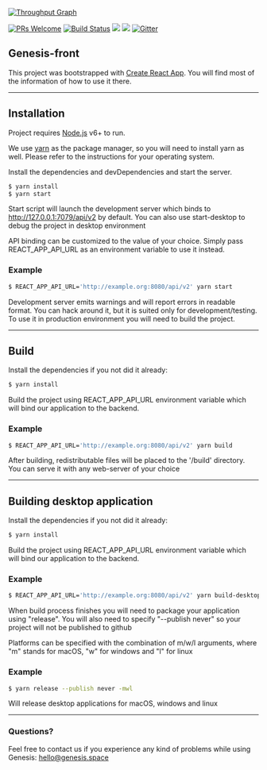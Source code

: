 [![Throughput Graph](https://graphs.waffle.io/GenesisKernel/genesis-front/throughput.svg)](https://waffle.io/GenesisKernel/genesis-front/metrics/throughput)

[![PRs Welcome](https://img.shields.io/badge/PRs-welcome-brightgreen.svg?style=flat-square)](http://makeapullrequest.com)
[![Build Status](https://travis-ci.org/GenesisKernel/genesis-front.svg?branch=master)](https://travis-ci.org/GenesisKernel/genesis-front)
[![](https://tokei.rs/b1/github/GenesisKernel/genesis-front)](https://github.com/GenesisKernel/genesis-front)
![](https://reposs.herokuapp.com/?path=GenesisKernel/genesis-front&style=flat)
[![Gitter](https://badges.gitter.im/Join%20Chat.svg)](https://gitter.im/GenesisKernel?utm_source=badge&utm_medium=badge&utm_campaign=pr-badge)


## Genesis-front
This project was bootstrapped with [Create React App](https://github.com/facebookincubator/create-react-app). You will find most of the information of how to use it there.

----------

## Installation
Project requires [Node.js](https://nodejs.org/) v6+ to run.

We use [yarn](https://yarnpkg.com/en/docs/install) as the package manager, so you will need to install yarn as well. Please refer to the instructions for your operating system.

Install the dependencies and devDependencies and start the server.

```bash
$ yarn install
$ yarn start
```

Start script will launch the development server which binds to http://127.0.0.1:7079/api/v2 by default. You can also use start-desktop to debug the project in desktop environment

API binding can be customized to the value of your choice. Simply pass REACT_APP_API_URL as an environment variable to use it instead.

### Example

```bash
$ REACT_APP_API_URL='http://example.org:8080/api/v2' yarn start
```

Development server emits warnings and will report errors in readable format. You can hack around it, but it is suited only for development/testing. To use it in production environment you will need to build the project.

----------

## Build
Install the dependencies if you not did it already:
```bash
$ yarn install
```

Build the project using REACT_APP_API_URL environment variable which will bind our application to the backend.

### Example

```bash
$ REACT_APP_API_URL='http://example.org:8080/api/v2' yarn build
```

After building, redistributable files will be placed to the '/build' directory. You can serve it with any web-server of your choice

----------

## Building desktop application
Install the dependencies if you not did it already:
```bash
$ yarn install
```

Build the project using REACT_APP_API_URL environment variable which will bind our application to the backend.

### Example

```bash
$ REACT_APP_API_URL='http://example.org:8080/api/v2' yarn build-desktop
```

When build process finishes you will need to package your application using "release". You will also need to specify "--publish never" so your project will not be published to github

Platforms can be specified with the combination of m/w/l arguments, where "m" stands for macOS, "w" for windows and "l" for linux

### Example

```bash
$ yarn release --publish never -mwl
```
Will release desktop applications for macOS, windows and linux

----------

### Questions?

Feel free to contact us if you experience any kind of problems while using Genesis: hello@genesis.space
